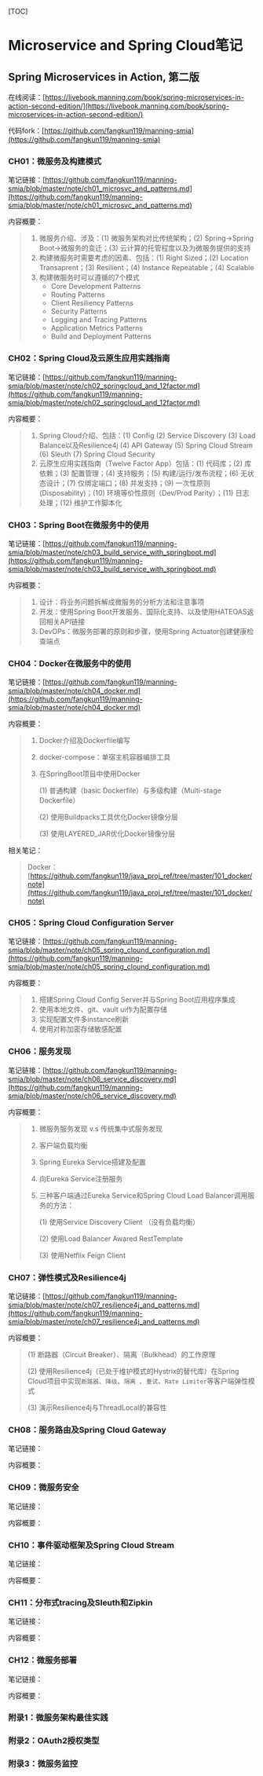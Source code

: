 [TOC]

# Microservice and Spring Cloud笔记

## Spring Microservices in Action, 第二版

在线阅读：[https://livebook.manning.com/book/spring-microservices-in-action-second-edition/](https://livebook.manning.com/book/spring-microservices-in-action-second-edition/)

代码fork：[https://github.com/fangkun119/manning-smia](https://github.com/fangkun119/manning-smia)

### CH01：微服务及构建模式

笔记链接：[https://github.com/fangkun119/manning-smia/blob/master/note/ch01_microsvc_and_patterns.md](https://github.com/fangkun119/manning-smia/blob/master/note/ch01_microsvc_and_patterns.md)

内容概要：

> 1. 微服务介绍、涉及：(1) 微服务架构对比传统架构；(2) Spring→Spring Boot→微服务的变迁；(3) 云计算的托管程度以及为微服务提供的支持
> 2. 构建微服务时需要考虑的因素、包括：(1) Right Sized；(2) Location Transaprent；(3) Resilient；(4) Instance Repeatable；(4) Scalable
> 3. 构建微服务时可以遵循的7个模式
>     * Core Development Patterns
>     * Routing Patterns
>     * Client Resiliency Patterns
>     * Security Patterns
>     * Logging and Tracing Patterns
>     * Application Metrics Patterns
>     * Build and Deployment Patterns

### CH02：Spring Cloud及云原生应用实践指南

笔记链接：[https://github.com/fangkun119/manning-smia/blob/master/note/ch02_springcloud_and_12factor.md](https://github.com/fangkun119/manning-smia/blob/master/note/ch02_springcloud_and_12factor.md)

内容概要：

> 1. Spring Cloud介绍、包括：(1) Config (2) Service Discovery (3) Load Balance以及Resilience4j (4) API Gateway (5) Spring Cloud Stream (6) Sleuth (7) Spring Cloud Security
> 2. 云原生应用实践指南（Twelve Factor App）包括：(1) 代码库；(2) 库依赖；(3) 配置管理；(4) 支持服务；(5) 构建/运行/发布流程；(6) 无状态设计；(7) 仅绑定端口；(8) 并发支持；(9) 一次性原则(Disposability)；(10) 环境等价性原则（Dev/Prod Parity）；(11) 日志处理；(12) 维护工作脚本化

### CH03：Spring Boot在微服务中的使用

笔记链接：[https://github.com/fangkun119/manning-smia/blob/master/note/ch03_build_service_with_springboot.md](https://github.com/fangkun119/manning-smia/blob/master/note/ch03_build_service_with_springboot.md)

内容概要：

> 1. 设计：将业务问题拆解成微服务的分析方法和注意事项
> 2. 开发：使用Spring Boot开发服务、国际化支持、以及使用HATEOAS返回相关API链接
> 3. DevOPs：微服务部署的原则和步骤，使用Spring Actuator创建健康检查端点

### CH04：Docker在微服务中的使用

笔记链接：[https://github.com/fangkun119/manning-smia/blob/master/note/ch04_docker.md](https://github.com/fangkun119/manning-smia/blob/master/note/ch04_docker.md)

内容概要：

> 1. Docker介绍及Dockerfile编写
>
> 2. docker-compose：单宿主机容器编排工具
>
> 3. 在SpringBoot项目中使用Docker
>
>     (1) 普通构建（basic Dockerfile）与多级构建（Multi-stage Dockerfile）
>
>     (2) 使用Buildpacks工具优化Docker镜像分层
>
>     (3) 使用LAYERED_JAR优化Docker镜像分层

相关笔记：

> Docker：[https://github.com/fangkun119/java_proj_ref/tree/master/101_docker/note](https://github.com/fangkun119/java_proj_ref/tree/master/101_docker/note)

### CH05：Spring Cloud Configuration Server

笔记链接：[https://github.com/fangkun119/manning-smia/blob/master/note/ch05_spring_clound_configuration.md](https://github.com/fangkun119/manning-smia/blob/master/note/ch05_spring_clound_configuration.md)

内容概要：

> 1. 搭建Spring Cloud Config Server并与Spring Boot应用程序集成
> 2. 使用本地文件、git、vault ui作为配置存储
> 3. 实现配置文件多instance刷新
> 4. 使用对称加密存储敏感配置

### CH06：服务发现

笔记链接：[https://github.com/fangkun119/manning-smia/blob/master/note/ch06_service_discovery.md](https://github.com/fangkun119/manning-smia/blob/master/note/ch06_service_discovery.md)

内容概要：

> 1. 微服务服务发现 v.s 传统集中式服务发现
>
> 2. 客户端负载均衡
>
> 3. Spring Eureka Service搭建及配置
>
> 4. 向Eureka Service注册服务
>
> 5. 三种客户端通过Eureka Service和Spring Cloud Load Balancer调用服务的方法：
>
>     (1) 使用Service Discovery Client （没有负载均衡）
>
>     (2) 使用Load Balancer Awared RestTemplate
>
>     (3) 使用Netflix Feign Client

### CH07：弹性模式及Resilience4j

笔记链接：[https://github.com/fangkun119/manning-smia/blob/master/note/ch07_resilience4j_and_patterns.md](https://github.com/fangkun119/manning-smia/blob/master/note/ch07_resilience4j_and_patterns.md)

内容概要：

> (1) 断路器（Circuit Breaker）、隔离（Bulkhead）的工作原理
>
> (2) 使用Resilience4j（已处于维护模式的Hystrix的替代库）在Spring Cloud项目中实现`断路器`、`降级`、`隔离 `、`重试`、`Rate Limiter`等客户端弹性模式
>
> (3) 演示Resilience4j与ThreadLocal的兼容性

### CH08：服务路由及Spring Cloud Gateway

笔记链接：

内容概要：

> 

### CH09：微服务安全

笔记链接：

内容概要：

> 

### CH10：事件驱动框架及Spring Cloud Stream

笔记链接：

内容概要：

> 

### CH11：分布式tracing及Sleuth和Zipkin

笔记链接：

内容概要：

> 

### CH12：微服务部署

笔记链接：

内容概要：

> 

### 附录1：微服务架构最佳实践

### 附录2：OAuth2授权类型 

### 附录3：微服务监控

